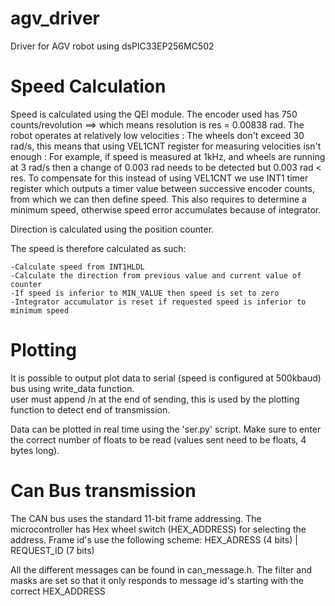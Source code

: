 # agv_driver
Driver for AGV robot using dsPIC33EP256MC502


# Speed Calculation

Speed is calculated using the QEI module.
The encoder used has 750 counts/revolution ==> which means resolution is res = 0.00838 rad.
The robot operates at relatively low velocities : The wheels don't exceed 30 rad/s,
this means that using VEL1CNT register for measuring velocities isn't enough : For example, if
speed is measured at 1kHz, and wheels are running at 3 rad/s then a change of 0.003 rad needs to be detected
but 0.003 rad < res.
To compensate for this instead of using VEL1CNT we use INT1 timer register which outputs a timer value between successive encoder counts, from which we can then define speed.
This also requires to determine a minimum speed, otherwise speed error accumulates because of integrator.

Direction is calculated using the position counter.

The speed is therefore calculated as such:

	-Calculate speed from INT1HLDL
	-Calculate the direction from previous value and current value of counter
	-If speed is inferior to MIN_VALUE then speed is set to zero
	-Integrator accumulator is reset if requested speed is inferior to minimum speed





# Plotting 

It is possible to output plot data to serial (speed is configured at 500kbaud) bus using write_data function.  
user must append /n at the end of sending, this is used by the plotting function to detect end of transmission.  

Data can be plotted in real time using the 'ser.py' script. Make sure to enter the correct number of floats to be read (values sent need to be floats, 4 bytes long).

# Can Bus transmission

The CAN bus uses the standard 11-bit frame addressing. The microcontroller has Hex wheel switch (HEX_ADDRESS) for selecting the address.
Frame id's use the following scheme:
	HEX_ADRESS (4 bits) | REQUEST_ID (7 bits)

All the different messages can be found in can_message.h. The filter and masks are set so that it only responds to message id's starting with
the correct HEX_ADDRESS




